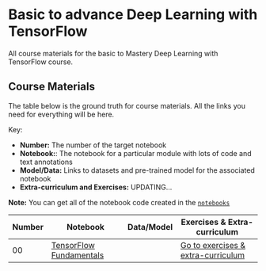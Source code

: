 # Basic to advance Deep Learning with TensorFlow
All course materials for the basic to Mastery Deep Learning with TensorFlow course.

## Course Materials 
The table below is the ground truth for course materials. All the links you need for everything will be here. 

Key:

* **Number:** The number of the target notebook
* **Notebook:**: The notebook for a particular module with lots of code and text annotations
* **Model/Data:** Links to datasets and pre-trained model for the associated notebook
* **Extra-curriculum and Exercises:** UPDATING...

**Note:** You can get all of the notebook code created in the [`notebooks`](https://github.com/ghimiresunil/Tensorflow-Deep-Learning)

| Number | Notebook | Data/Model | Exercises & Extra-curriculum | 
| ----- |  ----- |  ----- |  ----- |  
| 00 | [TensorFlow Fundamentals](https://github.com/ghimiresunil/Tensorflow-Deep-Learning/blob/main/00_tensorflow_fundamentals.ipynb) |  | [Go to exercises & extra-curriculum](https://github.com/mrdbourke/tensorflow-deep-learning#-00-tensorflow-fundamentals-exercises) |
